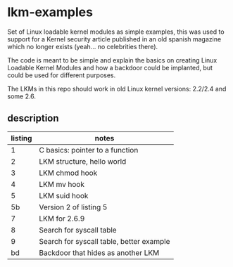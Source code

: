 # lkm-examples
Set of Linux loadable kernel modules as simple examples, this was used to support for a Kernel security article published in an old spanish magazine which no longer exists (yeah... no celebrities there).

The code is meant to be simple and explain the basics on creating Linux Loadable Kernel Modules and how a backdoor could be implanted, but could be used for different purposes.

The LKMs in this repo should work in old Linux kernel versions: 2.2/2.4 and some 2.6.


## description

|  listing |   notes|
|---|---|
|  1 | C basics: pointer to a function   |
|  2 | LKM structure, hello world |
|  3 | LKM chmod hook  |
|  4 | LKM mv hook  |
|  5 | LKM suid hook |
|  5b| Version 2 of listing 5   |
|  7 | LKM for 2.6.9  |
|  8 | Search for syscall table  |
|  9 | Search for syscall table, better example  |
| bd | Backdoor that hides as another LKM |

